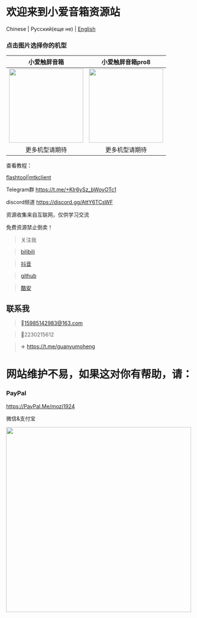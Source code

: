 # 欢迎来到小爱音箱资源站
Chinese | Русский(еще не) | [English](readme_en.md)
### 点击图片选择你的机型

| 小爱触屏音箱 | 小爱触屏音箱pro8 |
|  :----:  | :----:  |
| [<img decoding="lx04" src="https://cdn.jsdelivr.net/gh/mozi1924/xiaoai.tlilng.xyz@v2/pictures/lx04.png" width="200px">](lx04)  | [<img decoding="x08a" src="https://cdn.jsdelivr.net/gh/mozi1924/xiaoai.tlilng.xyz@v2/pictures/x08a.png" width="200px">](x08a) |
|更多机型请期待|更多机型请期待|

查看教程：

[flashtool](教程/flashtool.md)|[mtkclient](教程/mtkclient.md)

Telegram群 https://t.me/+KIr6ySz_bWoyOTc1

discord频道 https://discord.gg/AttY6TCsWF

资源收集来自互联网，仅供学习交流

免费资源禁止倒卖！

> 关注我

> [bilibili](https://space.bilibili.com/434156493)

> [抖音](https://v.douyin.com/SKhdYTw/)

> [github](https://github.com/mozi1924)

> [酷安](http://www.coolapk.com/u/8793429)

## 联系我
> 💌15985142983@163.com

> 🐧2230215612

> ✈️ https://t.me/guanyumoheng

# 网站维护不易，如果这对你有帮助，请：

### PayPal
https://PayPal.Me/mozi1924

微信&支付宝

<img decoding="pay" src="https://cdn.jsdelivr.net/gh/mozi1924/xiaoai.tlilng.xyz@v2/pictures/pay.jpg" width="500px">

